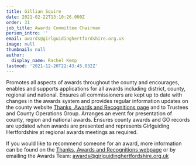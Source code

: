 ```yaml
---
title: Gillian Squire
date: 2021-02-22T13:10:26.000Z
order: 31
job_title: Awards Committee Chairman
person_intro: ''
email: awards@girlguidinghertfordshire.org.uk
image: null
thumbnail: null
author:
  display_name: Rachel Kemp
lastmod: '2021-12-20T22:43:45.032Z'
---
```

Promotes all aspects of awards throughout the county and encourages, enables and supports applications for all awards including district, county, regional and national. Ensures all commissioners are kept up to date with changes in the awards system and provides regular information updates on the county website <a href="/get-involved/thanks/" target="_blank" rel="noopener">Thanks, Awards and Recognitions page</a> and to Trustees and County Operations Group. Arranges an event for presentation of county, region and national awards. Ensures county awards and GO records are updated when awards are presented and represents Girlguiding Hertfordshire at regional awards meetings as required.

If you would like to recommend someone for an award, more information can be found on the <a href="/get-involved/thanks/" target="_blank" rel="noopener">Thanks, Awards and Recognitions webpage</a> or by emailing the Awards Team: <a href="mailto:awards@girlguidinghertfordshire.org.uk" target="_blank" rel="noopener">awards@girlguidinghertfordshire.org.uk</a>
